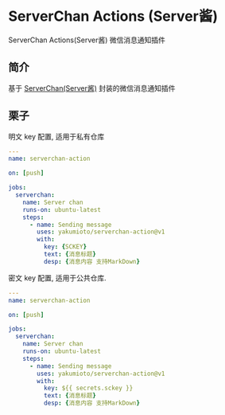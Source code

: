 # ServerChan Actions (Server酱)

ServerChan Actions(Server酱) 微信消息通知插件

## 简介

基于 [ServerChan(Server酱)](http://sc.ftqq.com/3.version) 封装的微信消息通知插件

## 栗子

明文 key 配置, 适用于私有仓库

```yaml
---
name: serverchan-action

on: [push]

jobs:
  serverchan:
    name: Server chan
    runs-on: ubuntu-latest
    steps:
      - name: Sending message
        uses: yakumioto/serverchan-action@v1
        with:
          key: {SCKEY}
          text: {消息标题}
          desp: {消息内容 支持MarkDown}
```

密文 key 配置, 适用于公共仓库.

```yaml
---
name: serverchan-action

on: [push]

jobs:
  serverchan:
    name: Server chan
    runs-on: ubuntu-latest
    steps:
      - name: Sending message
        uses: yakumioto/serverchan-action@v1
        with:
          key: ${{ secrets.sckey }}
          text: {消息标题}
          desp: {消息内容 支持MarkDown}
```